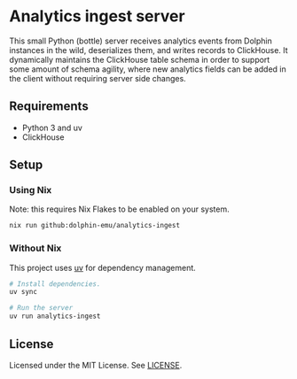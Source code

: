# Analytics ingest server

This small Python (bottle) server receives analytics events from Dolphin
instances in the wild, deserializes them, and writes records to ClickHouse. It
dynamically maintains the ClickHouse table schema in order to support some
amount of schema agility, where new analytics fields can be added in the client
without requiring server side changes.

## Requirements

- Python 3 and uv
- ClickHouse

## Setup

### Using Nix

Note: this requires Nix Flakes to be enabled on your system.

```bash
nix run github:dolphin-emu/analytics-ingest
```

### Without Nix

This project uses [uv](https://github.com/astral-sh/uv) for dependency
management.

```bash
# Install dependencies.
uv sync

# Run the server
uv run analytics-ingest
```

## License

Licensed under the MIT License. See [LICENSE](LICENSE).
